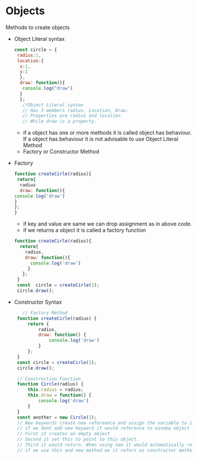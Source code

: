 # Objects

Methods to create objects
- Object Literal syntax 
  ```javascript
  const circle = {
   radius:1,
   location:{
    x:1,
    y:1
    },
    draw: function(){
     console.log("draw")
    }
    };
     //Object Literal syntax
     // Has 3 members radius, Location, Draw.
     // Properties are radius and location
     // While draw is a property. 
     ```
  - if a object has one or more methods it is called object has behaviour. If a object has behaviour it is not advisable to use Object Literal Method
   - Factory or Constructor Method
 
 - Factory
   ```javascript
   function createCirle(radius){
    return{
     radius
     draw: function(){
   console.log('draw')
   }
   };
   }
   ```
    - if key and value are same we can drop assignment as in above code.
    - if we returns a object it is called a factory function     
   ```javascript
   function createCirle(radius){
     return{
       radius,
       draw: function(){
         console.log('draw')
        }
      };
    }
    const  circle = createCirle(1);
    circle.draw();
    ```
  - Constructor Syntax
    ```javascript
       // Factory Method
     function createCirle(radius) {
         return {
             radius,
             draw: function() {
                 console.log('draw')
             }
         };
     }
     const circle = createCirle(1);
     circle.draw();

     // Construction Function
     function Circle(radius) {
         this.radius = radius;
         this.draw = function() {
             console.log('draw')
         }
     }
     const another = new Circle(1);
     // New keywords create new refereance and assign the variable to it
     // if we dont add new keyword it would reference to window object which is a global object which could create a bug in application
     // First it creates an empty object
     // Second it set this to point to this object.
     // Third it would return. When using new it would automatically return new object. We dont need to add return statement
     // if we use this and new method we it refers as constructor method.
    ```
